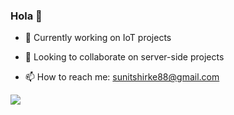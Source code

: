 ### Hola 👋


- 🔭 Currently working on IoT projects

- 👯 Looking to collaborate on server-side projects

- 📫 How to reach me: sunitshirke88@gmail.com

<img src="https://github-readme-stats.vercel.app/api?username=maddoxx88&&show_icons=true&title_color=ffffff&icon_color=bb2acf&text_color=daf7dc&bg_color=151515" />
